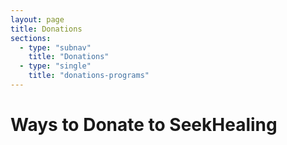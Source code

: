 ```yaml
---
layout: page
title: Donations
sections:
  - type: "subnav"
    title: "Donations"
  - type: "single"
    title: "donations-programs"
---
```


# Ways to Donate to <span class="emphasized-header">SeekHealing</span>
